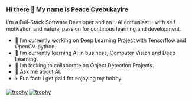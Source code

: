 ### Hi there 👋 My name is Peace Cyebukayire

I'm a Full-Stack Software Developer and an ✨AI enthusiast✨ with self motivation and natural passion 
for continous learning and development.

- 🔭 I’m currently working on Deep Learning Project with Tensorflow and OpenCV-python.
- 🌱 I’m currently learning AI in business, Computer Vision and Deep Learning.
- 👯 I’m looking to collaborate on Object Detection Projects.
- 💬 Ask me about AI.
- ⚡ Fun fact: I get paid for enjoying my hobby.


[![trophy](https://github-profile-trophy.vercel.app/?username=Cyebukayire&theme=nord&column=3&margin-w=15&margin-h=15)](https://github.com/Cyebukayire)
[![trophy](https://github-profile-trophy.vercel.app/?username=Cyebukayire&theme=nord&margin-w=15&margin-h=15&rank=SSS,SS,S,AAA,AA,A,B,C)](https://github.com/Cyebukayire)
